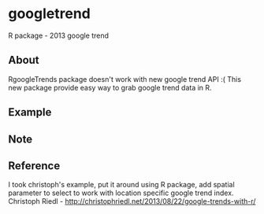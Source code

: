 googletrend
===========

R package - 2013 google trend 

About
----
RgoogleTrends package doesn't work with new google trend API :(  This new package provide easy way to grab google trend data in R. 


Example 
----


Note 
----


Reference
-----
I took christoph's example, put it around using R package, add spatial parameter to select to work with location specific google trend index. 
Christoph Riedl - http://christophriedl.net/2013/08/22/google-trends-with-r/ 
